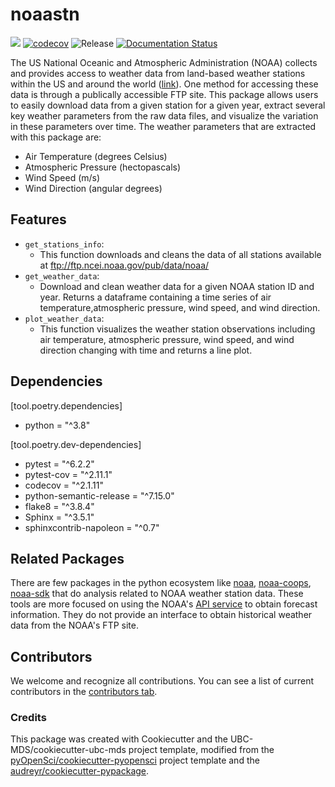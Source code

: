 # noaastn

![](https://github.com/UBC-MDS/noaastn/workflows/build/badge.svg) [![codecov](https://codecov.io/gh/UBC-MDS/noaastn/branch/main/graph/badge.svg)](https://codecov.io/gh/UBC-MDS/noaastn) ![Release](https://github.com/UBC-MDS/noaastn/workflows/Release/badge.svg) [![Documentation Status](https://readthedocs.org/projects/noaastn/badge/?version=latest)](https://noaastn.readthedocs.io/en/latest/?badge=latest)

The US National Oceanic and Atmospheric Administration (NOAA) collects and provides access to weather data from land-based weather stations within the US and around the world ([link](https://www.ncdc.noaa.gov/data-access/land-based-station-data)).  One method for accessing these data is through a publically accessible FTP site.  This package allows users to easily download data from a given station for a given year, extract several key weather parameters from the raw data files, and visualize the variation in these parameters over time.  The weather parameters that are extracted with this package are:

- Air Temperature (degrees Celsius)
- Atmospheric Pressure (hectopascals)
- Wind Speed (m/s)
- Wind Direction (angular degrees)

## Features

- `get_stations_info`:
  - This function downloads and cleans the data of all stations available at <ftp://ftp.ncei.noaa.gov/pub/data/noaa/>
- `get_weather_data`:
  - Download and clean weather data for a given NOAA station ID and year. Returns a dataframe containing a time series of air temperature,atmospheric pressure, wind speed, and wind direction.
- `plot_weather_data`:
  - This function visualizes the weather station observations including air temperature, atmospheric pressure, wind speed, and wind direction changing with time and returns a line plot.

## Dependencies

[tool.poetry.dependencies]

- python = "^3.8"

[tool.poetry.dev-dependencies]

- pytest = "^6.2.2"
- pytest-cov = "^2.11.1"
- codecov = "^2.1.11"
- python-semantic-release = "^7.15.0"
- flake8 = "^3.8.4"
- Sphinx = "^3.5.1"
- sphinxcontrib-napoleon = "^0.7"

## Related Packages

  There are few packages in the python ecosystem like [noaa](https://pypi.org/project/noaa/), [noaa-coops](https://pypi.org/project/noaa-coops/), [noaa-sdk](https://pypi.org/project/noaa-sdk/) that do analysis related to NOAA weather station data. These tools are more focused on using the NOAA's [API service](https://www.ncei.noaa.gov/support/access-data-service-api-user-documentation) to obtain forecast information.  They do not provide an interface to obtain historical weather data from the NOAA's FTP site.

## Contributors

We welcome and recognize all contributions. You can see a list of current contributors in the [contributors tab](https://github.com/UBC-MDS/noaastn/graphs/contributors).

### Credits

This package was created with Cookiecutter and the UBC-MDS/cookiecutter-ubc-mds project template, modified from the [pyOpenSci/cookiecutter-pyopensci](https://github.com/pyOpenSci/cookiecutter-pyopensci) project template and the [audreyr/cookiecutter-pypackage](https://github.com/audreyr/cookiecutter-pypackage).
